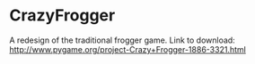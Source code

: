 CrazyFrogger
============
A redesign of the traditional frogger game. 
Link to download: http://www.pygame.org/project-Crazy+Frogger-1886-3321.html

